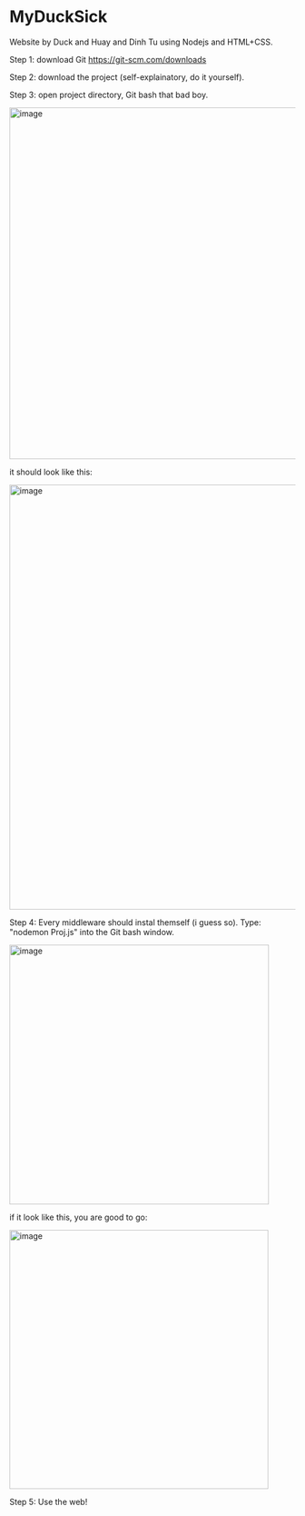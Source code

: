 # MyDuckSick
Website by Duck and Huay and Dinh Tu using Nodejs and HTML+CSS.

Step 1: 
download Git https://git-scm.com/downloads

Step 2:
download the project (self-explainatory, do it yourself).

Step 3:
open project directory, Git bash that bad boy. 

<img width="619" alt="image" src="https://github.com/DucNguyen1311/MyDuckSick/assets/125811007/6da8ce50-02ff-4266-8aff-f1ce262a49cc">

it should look like this: 

<img width="748" alt="image" src="https://github.com/DucNguyen1311/MyDuckSick/assets/125811007/be702e53-1115-4ddd-bfaf-fa71afbaf39a">


Step 4:
Every middleware should instal themself (i guess so). Type: "nodemon Proj.js" into the Git bash window.

<img width="457" alt="image" src="https://github.com/DucNguyen1311/MyDuckSick/assets/125811007/61f7b6b8-82b9-46eb-b31e-18267707d7c1">


if it look like this, you are good to go: 

<img width="456" alt="image" src="https://github.com/DucNguyen1311/MyDuckSick/assets/125811007/1f7bffd6-47d2-463f-990e-b0cb5b18db99">



Step 5:
Use the web!

